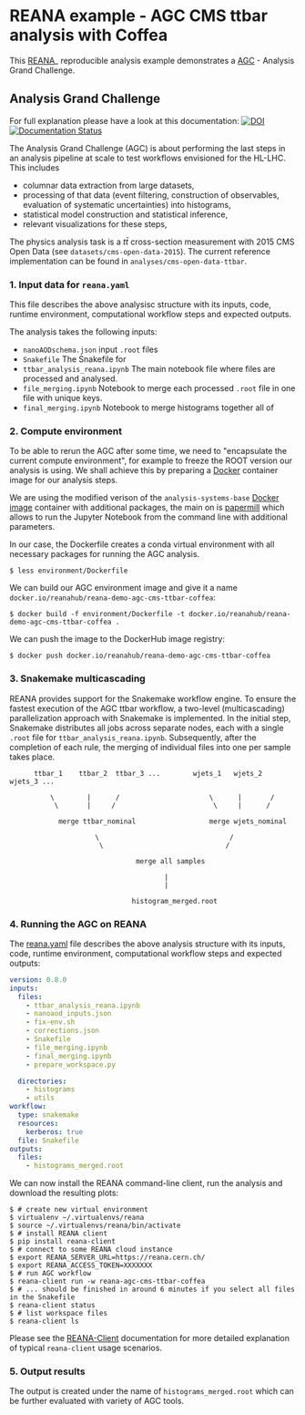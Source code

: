 # REANA example - AGC CMS ttbar analysis with Coffea

This [REANA](http://www.reana.io/)_ reproducible analysis example demonstrates
a  [AGC](https://arxiv.org/abs/1010.2506) - Analysis Grand Challenge.

## Analysis Grand Challenge

For full explanation please have a look at this documentation:
[![DOI](https://zenodo.org/badge/DOI/10.5281/zenodo.7274936.svg)](https://doi.org/10.5281/zenodo.7274936)
[![Documentation Status](https://readthedocs.org/projects/agc/badge/?version=latest)](https://agc.readthedocs.io/en/latest/?badge=latest)

The Analysis Grand Challenge (AGC) is about performing the last steps in an analysis pipeline at scale to test workflows envisioned for the HL-LHC.
This includes

- columnar data extraction from large datasets,
- processing of that data (event filtering, construction of observables, evaluation of systematic uncertainties) into histograms,
- statistical model construction and statistical inference,
- relevant visualizations for these steps,

The physics analysis task is a $t\bar{t}$ cross-section measurement with 2015 CMS Open Data (see `datasets/cms-open-data-2015`).
The current reference implementation can be found in `analyses/cms-open-data-ttbar`.

### 1. Input data for ``reana.yaml`` 
This file describes the above analysisc structure with its inputs, code, runtime environment, computational workflow steps and expected outputs.

The analysis takes the following inputs:

- ``nanoAODschema.json`` input `.root` files
- ``Snakefile`` The Snakefile for 
- ``ttbar_analysis_reana.ipynb`` The main notebook file where files are processed and analysed.
- ``file_merging.ipynb`` Notebook to merge each processed `.root` file in one file with unique keys.
- ``final_merging.ipynb`` Notebook to merge histograms together all of 

### 2. Compute environment 

To be able to rerun the AGC after some time, we need to
"encapsulate the current compute environment", for example to freeze the ROOT version our
analysis is using. We shall achieve this by preparing a [Docker](https://www.docker.com/)
container image for our analysis steps.

We are using the modified verison of the ``analysis-systems-base`` [Docker image](https://github.com/iris-hep/analysis-systems-base) container with additional packages, the main on is [papermill](https://papermill.readthedocs.io/en/latest/) which allows to run the Jupyter Notebook from the command line with additional parameters.

In our case, the Dockerfile creates a conda virtual environment with all necessary packages for running the AGC analysis.

```console
$ less environment/Dockerfile
```

We can build our AGC environment image and give it a name
`docker.io/reanahub/reana-demo-agc-cms-ttbar-coffea`:

```console
$ docker build -f environment/Dockerfile -t docker.io/reanahub/reana-demo-agc-cms-ttbar-coffea .
```

We can push the image to the DockerHub image registry:

```console
$ docker push docker.io/reanahub/reana-demo-agc-cms-ttbar-coffea
```

### 3. Snakemake multicascading
REANA provides support for the Snakemake workflow engine. To ensure the fastest execution of the AGC ttbar workflow, a two-level (multicascading) parallelization approach with Snakemake is implemented.
In the initial step, Snakemake distributes all jobs across separate nodes, each with a single `.root` file for `ttbar_analysis_reana.ipynb`. 
Subsequently, after the completion of each rule, the merging of individual files into one per sample takes place.

          ttbar_1    ttbar_2  ttbar_3 ...        wjets_1   wjets_2   wjets_3 ...

              \        |      /                      \      |       /
               \       |     /                        \     |      /

                merge ttbar_nominal                  merge wjets_nominal

                         \                                /
                          \                              /

                                   merge all samples

                                          |
                                          |

                                  histogram_merged.root


### 4. Running the AGC on REANA

The [reana.yaml](reana.yaml) file describes the above analysis
structure with its inputs, code, runtime environment, computational workflow steps and
expected outputs:

```yaml
version: 0.8.0
inputs:
  files:
    - ttbar_analysis_reana.ipynb 
    - nanoaod_inputs.json
    - fix-env.sh
    - corrections.json
    - Snakefile
    - file_merging.ipynb
    - final_merging.ipynb
    - prepare_workspace.py

  directories:
    - histograms
    - utils
workflow:
  type: snakemake
  resources:
    kerberos: true
  file: Snakefile
outputs:
  files:
    - histograms_merged.root
```

We can now install the REANA command-line client, run the analysis and download the
resulting plots:

```console
$ # create new virtual environment
$ virtualenv ~/.virtualenvs/reana
$ source ~/.virtualenvs/reana/bin/activate
$ # install REANA client
$ pip install reana-client
$ # connect to some REANA cloud instance
$ export REANA_SERVER_URL=https://reana.cern.ch/
$ export REANA_ACCESS_TOKEN=XXXXXXX
$ # run AGC workflow
$ reana-client run -w reana-agc-cms-ttbar-coffea
$ # ... should be finished in around 6 minutes if you select all files in the Snakefile
$ reana-client status
$ # list workspace files
$ reana-client ls
```

Please see the [REANA-Client](https://reana-client.readthedocs.io/) documentation for
more detailed explanation of typical `reana-client` usage scenarios.

### 5. Output results

The output is created under the name of ``histograms_merged.root`` which can be further evaluated with variety of AGC tools.




